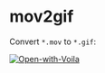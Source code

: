 # mov2gif
Convert `*.mov` to `*.gif`:

[![Open-with-Voila](https://img.shields.io/badge/Open%20with-Voila-4eafa0.svg)](https://mybinder.org/v2/gh/jan-janssen/mov2gif/master?urlpath=/voila/render/app.ipynb) 
